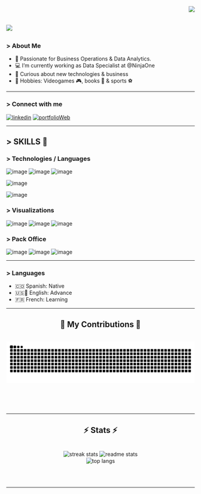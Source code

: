 <img align="right" src="https://visitor-badge.laobi.icu/badge?page_id=alvaro3dd.alvaro3dd" />

<h1 align="left">
    <img src="https://readme-typing-svg.herokuapp.com/?font=Righteous&size=35&center=true&vCenter=true&width=500&height=70&duration=4000&lines=Hi+everyone!+👋;+I'm+Alvaro+C!;Welcome+to+my+Github" />
</h1>

<h3> > About Me </h3>

- 📍 Passionate for Business Operations & Data Analytics.
- 💻 I’m currently working as Data Specialist at @NinjaOne
- 📰 Curious about new technologies & business  
- 🔷 Hobbies: Videogames 🎮, books 📖 & sports ⚽
 
------

<h3> > Connect with me </h3>

[![linkedin](https://img.shields.io/badge/linkedin-0A66C2?style=for-the-badge&logo=linkedin&logoColor=white)](https://www.linkedin.com/in/alvarocancino/) 
[![portfolioWeb](https://img.shields.io/badge/my_portfolio(TBC)/-fff?style=for-the-badge)](##)

------

## > SKILLS 🦾 ##

<h3> > Technologies / Languages </h3>

![image](https://img.shields.io/badge/Python-FFD43B?style=for-the-badge&logo=python&logoColor=blue)
![image](https://img.shields.io/badge/MySQL-005C84?style=for-the-badge&logo=mysql&logoColor=white)
![image](https://img.shields.io/badge/Bootstrap-563D7C?style=for-the-badge&logo=bootstrap&logoColor=white)

![image](https://img.shields.io/badge/Django-092E20?style=for-the-badge&logo=django&logoColor=green)

![image](https://img.shields.io/badge/Pandas-2C2D72?style=for-the-badge&logo=pandas&logoColor=white)






<h3> > Visualizations </h3>

![image](https://img.shields.io/badge/Matplotlib-%23ffffff.svg?style=for-the-badge&logo=Matplotlib&logoColor=White)
![image](https://img.shields.io/badge/Tableau-E97627?style=for-the-badge&logo=Tableau&logoColor=white)
![image](https://img.shields.io/badge/Looker-%23ffffff.svg?style=for-the-badge&logo=Looker&logoColor=White)



<h3> > Pack Office </h3>

![image](https://img.shields.io/badge/Google%20Sheets-34A853?style=for-the-badge&logo=google-sheets&logoColor=white)
![image](https://img.shields.io/badge/Microsoft_Office-D83B01?style=for-the-badge&logo=microsoft-office&logoColor=white)
![image](https://img.shields.io/badge/Miro-F7C922?style=for-the-badge&logo=Miro&logoColor=050036)

-----

<h3> > Languages </h3>

- 🇨🇴 Spanish: Native 
- 🇺🇸🏴󠁧󠁢󠁥󠁮󠁧󠁿 English: Advance
- 🇫🇷 French: Learning

-----


<div align="center">
  <h2>🐍 My Contributions 🐍</h2>
  <br>
  <img alt="snake eating my contributions" src="https://raw.githubusercontent.com/alvaro3dd/alvaro3dd/output/github-contribution-grid-snake.svg" />
  
  <br/><br/><br/>
</div>

<hr/>

<h2 align="center">⚡ Stats ⚡</h2>
<br>
<div align=center>
  <img width=390 src="https://github-readme-streak-stats-alvaro3dd.vercel.app/?user=alvaro3dd&count_private=true&theme=react&border_radius=10" alt="streak stats"/>
  <img width=390 src="https://github-readme-stats-alvaro3dd.vercel.app/api?username=alvaro3dd&count_private=true&show_icons=true&theme=react&rank_icon=github&border_radius=10" alt="readme stats" />
  <br/>
  <img width=325 align="center" src="https://github-readme-stats-alvaro3dd.vercel.app/api/top-langs/?username=alvaro3dd&hide=HTML&langs_count=8&layout=compact&theme=react&border_radius=10&size_weight=0.5&count_weight=0.5&exclude_repo=github-readme-stats" alt="top langs" />
</div>

<br/><br/>

<hr/>

